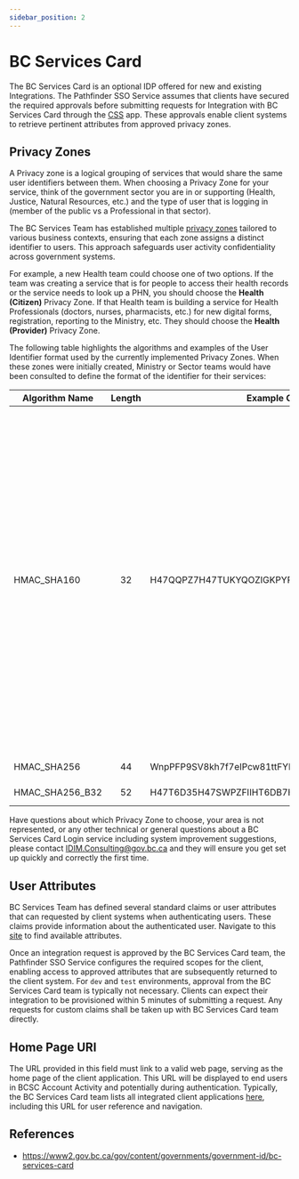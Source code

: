 ```yaml
---
sidebar_position: 2
---
```


# BC Services Card

The BC Services Card is an optional IDP offered for new and existing Integrations. The Pathfinder SSO Service assumes that clients have secured the required approvals before submitting requests for Integration with BC Services Card through the [CSS](https://bcgov.github.io/sso-requests/) app. These approvals enable client systems to retrieve pertinent attributes from approved privacy zones.

## Privacy Zones

A Privacy zone is a logical grouping of services that would share the same user identifiers between them. When choosing a Privacy Zone for your service, think of the government sector you are in or supporting (Health, Justice, Natural Resources, etc.) and the type of user that is logging in (member of the public vs a Professional in that sector).

The BC Services Team has established multiple [privacy zones](https://id.gov.bc.ca/oauth2/privacy-zones) tailored to various business contexts, ensuring that each zone assigns a distinct identifier to users. This approach safeguards user activity confidentiality across government systems.

For example, a new Health team could choose one of two options. If the team was creating a service that is for people to access their health records or the service needs to look up a PHN, you should choose the **Health (Citizen)** Privacy Zone. If that Health team is building a service for Health Professionals (doctors, nurses, pharmacists, etc.) for new digital forms, registration, reporting to the Ministry, etc. They should choose the **Health (Provider)** Privacy Zone.

The following table highlights the algorithms and examples of the User Identifier format used by the currently implemented Privacy Zones. When these zones were initially created, Ministry or Sector teams would have been consulted to define the format of the identifier for their services:

| Algorithm Name  | Length | Example Of User Identifier                           | Privacy Zone                                                                                                                                                                                                                                                                                                                                                     |
| --------------- | :----: | ---------------------------------------------------- | ---------------------------------------------------------------------------------------------------------------------------------------------------------------------------------------------------------------------------------------------------------------------------------------------------------------------------------------------------------------- |
| HMAC_SHA160     |   32   | H47QQPZ7H47TUKYQOZIGKPYPH56CIPZ7                     | BC Public Service Agency (Citizen)<br>Business and Economy (Citizen)<br>Citizens' Services (Citizens)<br>Citizens' Services (Professional)<br>Education (Citizen)<br>Education (Professional)<br>Finance (Citizen)<br>Health (Provider)<br>Justice (Citizen)<br>Natural Resources (Citizen)<br>Natural Resources (Professional)<br>Transportation (Professional) |
| HMAC_SHA256     |   44   | WnpPFP9SV8kh7f7eIPcw81ttFYb3CxPSHIRUHtwN+Gs=         | Social (Citizen)                                                                                                                                                                                                                                                                                                                                                 |
| HMAC_SHA256_B32 |   52   | H47T6D35H47SWPZFIIHT6DB7H47T6DJ7DE7T6PZ7DM7T6OSNH4NQ | Health (Citizen)                                                                                                                                                                                                                                                                                                                                                 |

Have questions about which Privacy Zone to choose, your area is not represented, or any other technical or general questions about a BC Services Card Login service including system improvement suggestions, please contact [IDIM.Consulting@gov.bc.ca](mailto:IDIM.Consulting@gov.bc.ca) and they will ensure you get set up quickly and correctly the first time.

## User Attributes

BC Services Team has defined several standard claims or user attributes that can requested by client systems when authenticating users. These claims provide information about the authenticated user. Navigate to this [site](https://id.gov.bc.ca/oauth2/claim-types) to find available attributes.

Once an integration request is approved by the BC Services Card team, the Pathfinder SSO Service configures the required scopes for the client, enabling access to approved attributes that are subsequently returned to the client system. For `dev` and `test` environments, approval from the BC Services Card team is typically not necessary. Clients can expect their integration to be provisioned within 5 minutes of submitting a request. Any requests for custom claims shall be taken up with BC Services Card team directly.

## Home Page URI

The URL provided in this field must link to a valid web page, serving as the home page of the client application. This URL will be displayed to end users in BCSC Account Activity and potentially during authentication. Typically, the BC Services Card team lists all integrated client applications [here](https://id.gov.bc.ca/account/services), including this URL for user reference and navigation.

## References

- https://www2.gov.bc.ca/gov/content/governments/government-id/bc-services-card

